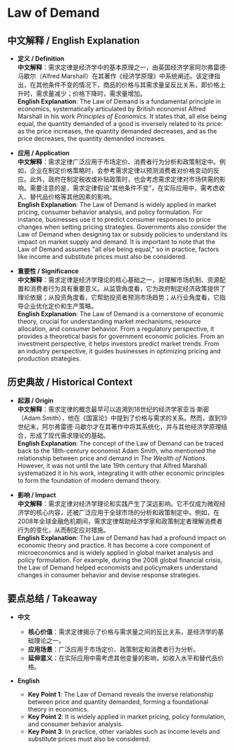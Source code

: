 # Law of Demand

## 中文解释 / English Explanation

* **定义 / Definition**  
  **中文解释**：需求定律是经济学中的基本原理之一，由英国经济学家阿尔弗雷德·马歇尔（Alfred Marshall）在其著作《经济学原理》中系统阐述。该定律指出，在其他条件不变的情况下，商品的价格与其需求量呈反比关系，即价格上升时，需求量减少；价格下降时，需求量增加。  
  **English Explanation**: The Law of Demand is a fundamental principle in economics, systematically articulated by British economist Alfred Marshall in his work *Principles of Economics*. It states that, all else being equal, the quantity demanded of a good is inversely related to its price: as the price increases, the quantity demanded decreases, and as the price decreases, the quantity demanded increases.

* **应用 / Application**  
  **中文解释**：需求定律广泛应用于市场定价、消费者行为分析和政策制定中。例如，企业在制定价格策略时，会参考需求定律以预测消费者对价格变动的反应。此外，政府在制定税收或补贴政策时，也会考虑需求定律对市场供需的影响。需要注意的是，需求定律假设“其他条件不变”，在实际应用中，需考虑收入、替代品价格等其他因素的影响。  
  **English Explanation**: The Law of Demand is widely applied in market pricing, consumer behavior analysis, and policy formulation. For instance, businesses use it to predict consumer responses to price changes when setting pricing strategies. Governments also consider the Law of Demand when designing tax or subsidy policies to understand its impact on market supply and demand. It is important to note that the Law of Demand assumes "all else being equal," so in practice, factors like income and substitute prices must also be considered.

* **重要性 / Significance**  
  **中文解释**：需求定律是经济学理论的核心基础之一，对理解市场机制、资源配置和消费者行为具有重要意义。从监管角度看，它为政府制定经济政策提供了理论依据；从投资角度看，它帮助投资者预测市场趋势；从行业角度看，它指导企业优化定价和生产策略。  
  **English Explanation**: The Law of Demand is a cornerstone of economic theory, crucial for understanding market mechanisms, resource allocation, and consumer behavior. From a regulatory perspective, it provides a theoretical basis for government economic policies. From an investment perspective, it helps investors predict market trends. From an industry perspective, it guides businesses in optimizing pricing and production strategies.

## 历史典故 / Historical Context

* **起源 / Origin**  
  **中文解释**：需求定律的概念最早可以追溯到18世纪的经济学家亚当·斯密（Adam Smith），他在《国富论》中提到了价格与需求的关系。然而，直到19世纪末，阿尔弗雷德·马歇尔才在其著作中将其系统化，并与其他经济学原理结合，形成了现代需求理论的基础。  
  **English Explanation**: The concept of the Law of Demand can be traced back to the 18th-century economist Adam Smith, who mentioned the relationship between price and demand in *The Wealth of Nations*. However, it was not until the late 19th century that Alfred Marshall systematized it in his work, integrating it with other economic principles to form the foundation of modern demand theory.

* **影响 / Impact**  
  **中文解释**：需求定律对经济学理论和实践产生了深远影响。它不仅成为微观经济学的核心内容，还被广泛应用于全球市场的分析和政策制定中。例如，在2008年全球金融危机期间，需求定律帮助经济学家和政策制定者理解消费者行为的变化，从而制定应对措施。  
  **English Explanation**: The Law of Demand has had a profound impact on economic theory and practice. It has become a core component of microeconomics and is widely applied in global market analysis and policy formulation. For example, during the 2008 global financial crisis, the Law of Demand helped economists and policymakers understand changes in consumer behavior and devise response strategies.

## 要点总结 / Takeaway

* **中文**  
  - **核心价值**：需求定律揭示了价格与需求量之间的反比关系，是经济学的基础理论之一。  
  - **应用场景**：广泛应用于市场定价、政策制定和消费者行为分析。  
  - **延伸意义**：在实际应用中需考虑其他变量的影响，如收入水平和替代品价格。  

* **English**  
  - **Key Point 1**: The Law of Demand reveals the inverse relationship between price and quantity demanded, forming a foundational theory in economics.  
  - **Key Point 2**: It is widely applied in market pricing, policy formulation, and consumer behavior analysis.  
  - **Key Point 3**: In practice, other variables such as income levels and substitute prices must also be considered.